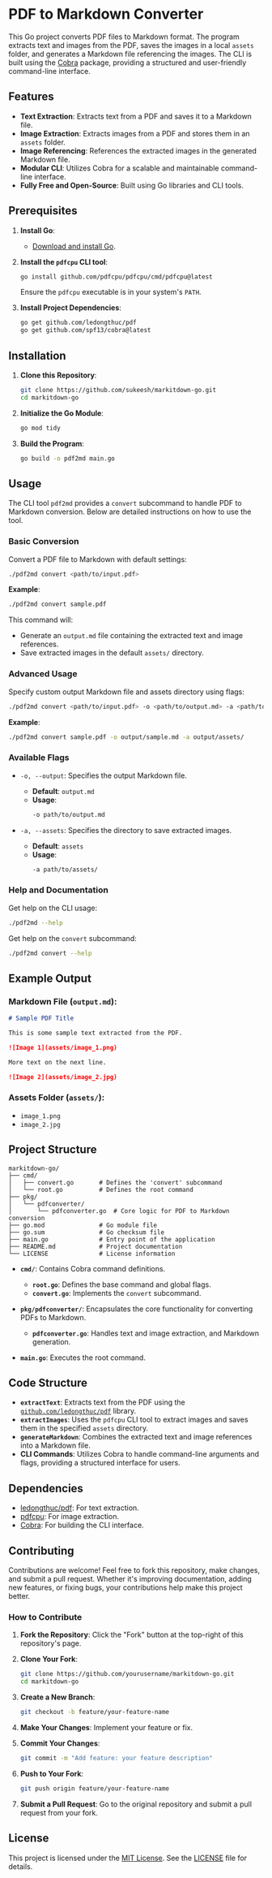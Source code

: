 # PDF to Markdown Converter

This Go project converts PDF files to Markdown format. The program extracts text and images from the PDF, saves the images in a local `assets` folder, and generates a Markdown file referencing the images. The CLI is built using the [Cobra](https://github.com/spf13/cobra) package, providing a structured and user-friendly command-line interface.

## Features

- **Text Extraction**: Extracts text from a PDF and saves it to a Markdown file.
- **Image Extraction**: Extracts images from a PDF and stores them in an `assets` folder.
- **Image Referencing**: References the extracted images in the generated Markdown file.
- **Modular CLI**: Utilizes Cobra for a scalable and maintainable command-line interface.
- **Fully Free and Open-Source**: Built using Go libraries and CLI tools.

## Prerequisites

1. **Install Go**:
   - [Download and install Go](https://golang.org/dl/).

2. **Install the `pdfcpu` CLI tool**:
   ```bash
   go install github.com/pdfcpu/pdfcpu/cmd/pdfcpu@latest
   ```
   Ensure the `pdfcpu` executable is in your system's `PATH`.

3. **Install Project Dependencies**:
   ```bash
   go get github.com/ledongthuc/pdf
   go get github.com/spf13/cobra@latest
   ```

## Installation

1. **Clone this Repository**:
   ```bash
   git clone https://github.com/sukeesh/markitdown-go.git
   cd markitdown-go
   ```

2. **Initialize the Go Module**:
   ```bash
   go mod tidy
   ```

3. **Build the Program**:
   ```bash
   go build -o pdf2md main.go
   ```

## Usage

The CLI tool `pdf2md` provides a `convert` subcommand to handle PDF to Markdown conversion. Below are detailed instructions on how to use the tool.

### Basic Conversion

Convert a PDF file to Markdown with default settings:

```bash
./pdf2md convert <path/to/input.pdf>
```

**Example**:
```bash
./pdf2md convert sample.pdf
```

This command will:
- Generate an `output.md` file containing the extracted text and image references.
- Save extracted images in the default `assets/` directory.

### Advanced Usage

Specify custom output Markdown file and assets directory using flags:

```bash
./pdf2md convert <path/to/input.pdf> -o <path/to/output.md> -a <path/to/assets/>
```

**Example**:
```bash
./pdf2md convert sample.pdf -o output/sample.md -a output/assets/
```

### Available Flags

- `-o, --output`: Specifies the output Markdown file.
   - **Default**: `output.md`
   - **Usage**:
     ```bash
     -o path/to/output.md
     ```

- `-a, --assets`: Specifies the directory to save extracted images.
   - **Default**: `assets`
   - **Usage**:
     ```bash
     -a path/to/assets/
     ```

### Help and Documentation

Get help on the CLI usage:

```bash
./pdf2md --help
```

Get help on the `convert` subcommand:

```bash
./pdf2md convert --help
```

## Example Output

### Markdown File (`output.md`):
```markdown
# Sample PDF Title

This is some sample text extracted from the PDF.

![Image 1](assets/image_1.png)

More text on the next line.

![Image 2](assets/image_2.jpg)
```

### Assets Folder (`assets/`):
- `image_1.png`
- `image_2.jpg`

## Project Structure

```
markitdown-go/
├── cmd/
│   ├── convert.go       # Defines the 'convert' subcommand
│   └── root.go          # Defines the root command
├── pkg/
│   └── pdfconverter/
│       └── pdfconverter.go  # Core logic for PDF to Markdown conversion
├── go.mod               # Go module file
├── go.sum               # Go checksum file
├── main.go              # Entry point of the application
├── README.md            # Project documentation
└── LICENSE              # License information
```

- **`cmd/`**: Contains Cobra command definitions.
   - **`root.go`**: Defines the base command and global flags.
   - **`convert.go`**: Implements the `convert` subcommand.

- **`pkg/pdfconverter/`**: Encapsulates the core functionality for converting PDFs to Markdown.
   - **`pdfconverter.go`**: Handles text and image extraction, and Markdown generation.

- **`main.go`**: Executes the root command.

## Code Structure

- **`extractText`**: Extracts text from the PDF using the [`github.com/ledongthuc/pdf`](https://github.com/ledongthuc/pdf) library.
- **`extractImages`**: Uses the `pdfcpu` CLI tool to extract images and saves them in the specified `assets` directory.
- **`generateMarkdown`**: Combines the extracted text and image references into a Markdown file.
- **CLI Commands**: Utilizes Cobra to handle command-line arguments and flags, providing a structured interface for users.

## Dependencies

- [ledongthuc/pdf](https://github.com/ledongthuc/pdf): For text extraction.
- [pdfcpu](https://github.com/pdfcpu/pdfcpu): For image extraction.
- [Cobra](https://github.com/spf13/cobra): For building the CLI interface.

## Contributing

Contributions are welcome! Feel free to fork this repository, make changes, and submit a pull request. Whether it's improving documentation, adding new features, or fixing bugs, your contributions help make this project better.

### How to Contribute

1. **Fork the Repository**:
   Click the "Fork" button at the top-right of this repository's page.

2. **Clone Your Fork**:
   ```bash
   git clone https://github.com/yourusername/markitdown-go.git
   cd markitdown-go
   ```

3. **Create a New Branch**:
   ```bash
   git checkout -b feature/your-feature-name
   ```

4. **Make Your Changes**:
   Implement your feature or fix.

5. **Commit Your Changes**:
   ```bash
   git commit -m "Add feature: your feature description"
   ```

6. **Push to Your Fork**:
   ```bash
   git push origin feature/your-feature-name
   ```

7. **Submit a Pull Request**:
   Go to the original repository and submit a pull request from your fork.

## License

This project is licensed under the [MIT License](LICENSE). See the [LICENSE](LICENSE) file for details.
